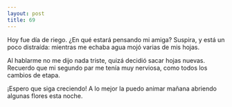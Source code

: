 ```yaml
---
layout: post
title: 69
---
```


Hoy fue día de riego. ¿En qué estará pensando mi amiga? Suspira, y está un poco distraída: mientras me echaba agua mojó varias de mis hojas.

Al hablarme no me dijo nada triste, quizá decidió sacar hojas nuevas. Recuerdo que mi segundo par me tenía muy nerviosa, como todos los cambios de etapa.

¡Espero que siga creciendo! A lo mejor la puedo animar mañana abriendo algunas flores esta noche.
